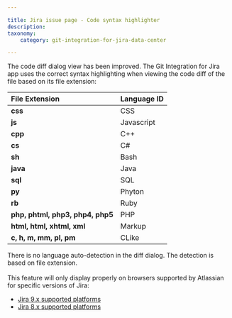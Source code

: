 ```yaml
---

title: Jira issue page - Code syntax highlighter
description:
taxonomy:
    category: git-integration-for-jira-data-center

---
```

The code diff dialog view has been improved. The Git Integration for Jira app uses the correct syntax highlighting when viewing the code diff of the file based on its file extension:

| File Extension | Language ID |
| :--- | :--- |
| **css** | CSS |
| **js** | Javascript |
| **cpp** | C++ |
| **cs** | C#  |
| **sh** | Bash |
| **java** | Java |
| **sql** | SQL |
| **py** | Phyton |
| **rb** | Ruby |
| **php, phtml, php3, php4, php5** | PHP |
| **html, html, xhtml, xml** | Markup |
| **c, h, m, mm, pl, pm** | CLike |

<div class="bbb-callout bbb--info">
    <div class="irow">
    <div class="ilogobox">
        <span class="logoimg"></span>
    </div>
    <div class="imsgbox">
        There is no language auto-detection in the diff dialog. The detection is based on file extension.
    </div>
    </div>
</div>
<br>

<div class="bbb-callout bbb--alert">
    <div class="irow">
    <div class="ilogobox">
        <span class="logoimg"></span>
    </div>
    <div class="imsgbox">
        This feature will only display properly on browsers supported by Atlassian for specific versions of Jira:
        <ul>            
            <li><a href="https://confluence.atlassian.com/adminjiraserver0900/supported-platforms-1142254604.html" target="_blank">Jira 9.x supported platforms</a></li>
            <li><a href="https://confluence.atlassian.com/adminjiraserver080/supported-platforms-967896891.html" target="_blank">Jira 8.x supported platforms</a></li>
        </ul>
    </div>
    </div>
</div>
<br>

